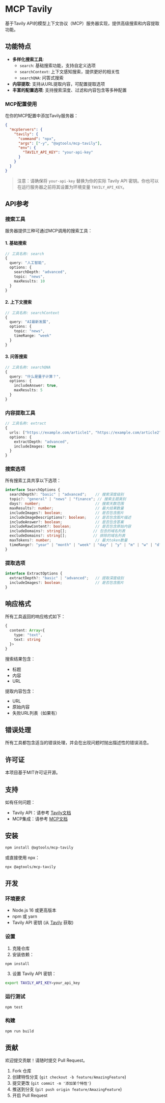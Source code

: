 # MCP Tavily

基于Tavily API的模型上下文协议（MCP）服务器实现，提供高级搜索和内容提取功能。

## 功能特点

- **多样化搜索工具**:
  - `search`: 基础搜索功能，支持自定义选项
  - `searchContext`: 上下文感知搜索，提供更好的相关性
  - `searchQNA`: 问答式搜索
- **内容提取**: 支持从URL提取内容，可配置提取选项
- **丰富的配置选项**: 支持搜索深度、过滤和内容包含等多种配置

### MCP配置使用

在你的MCP配置中添加Tavily服务器：

```json
{
  "mcpServers": {
    "tavily": {
      "command": "npx",
      "args": ["-y", "@agtools/mcp-tavily"],
      "env": {
        "TAVILY_API_KEY": "your-api-key"
      }
    }
  }
}
```

> 注意：请确保将 `your-api-key` 替换为你的实际 Tavily API 密钥。你也可以在运行服务器之前将其设置为环境变量 `TAVILY_API_KEY`。

## API参考

### 搜索工具

服务器提供三种可通过MCP调用的搜索工具：

#### 1. 基础搜索
```typescript
// 工具名称: search
{
  query: "人工智能",
  options: {
    searchDepth: "advanced",
    topic: "news",
    maxResults: 10
  }
}
```

#### 2. 上下文搜索
```typescript
// 工具名称: searchContext
{
  query: "AI最新发展",
  options: {
    topic: "news",
    timeRange: "week"
  }
}
```

#### 3. 问答搜索
```typescript
// 工具名称: searchQNA
{
  query: "什么是量子计算？",
  options: {
    includeAnswer: true,
    maxResults: 5
  }
}
```

### 内容提取工具

```typescript
// 工具名称: extract
{
  urls: ["https://example.com/article1", "https://example.com/article2"],
  options: {
    extractDepth: "advanced",
    includeImages: true
  }
}
```

### 搜索选项

所有搜索工具共享以下选项：

```typescript
interface SearchOptions {
  searchDepth?: "basic" | "advanced";    // 搜索深度级别
  topic?: "general" | "news" | "finance"; // 搜索主题类别
  days?: number;                         // 搜索天数范围
  maxResults?: number;                   // 最大结果数量
  includeImages?: boolean;               // 是否包含图片
  includeImageDescriptions?: boolean;    // 是否包含图片描述
  includeAnswer?: boolean;               // 是否包含答案
  includeRawContent?: boolean;           // 是否包含原始内容
  includeDomains?: string[];            // 包含的域名列表
  excludeDomains?: string[];            // 排除的域名列表
  maxTokens?: number;                    // 最大token数量
  timeRange?: "year" | "month" | "week" | "day" | "y" | "m" | "w" | "d"; // 时间范围
}
```

### 提取选项

```typescript
interface ExtractOptions {
  extractDepth?: "basic" | "advanced";   // 提取深度级别
  includeImages?: boolean;               // 是否包含图片
}
```

## 响应格式

所有工具返回的响应格式如下：

```typescript
{
  content: Array<{
    type: "text",
    text: string
  }>
}
```

搜索结果包含：
- 标题
- 内容
- URL

提取内容包含：
- URL
- 原始内容
- 失败URL列表（如果有）

## 错误处理

所有工具都包含适当的错误处理，并会在出现问题时抛出描述性的错误消息。

## 许可证

本项目基于MIT许可证开源。

## 支持

如有任何问题：
- Tavily API：请参考 [Tavily文档](https://docs.tavily.com/)
- MCP集成：请参考 [MCP文档](https://docs.mcpcn.org/)

## 安装

```bash
npm install @agtools/mcp-tavily
```

或直接使用 npx：

```bash
npx @agtools/mcp-tavily
```

## 开发

### 环境要求

- Node.js 16 或更高版本
- npm 或 yarn
- Tavily API 密钥 (从 [Tavily](https://tavily.com) 获取)

### 设置

1. 克隆仓库
2. 安装依赖：
```bash
npm install
```
3. 设置 Tavily API 密钥：
```bash
export TAVILY_API_KEY=your_api_key
```

### 运行测试

```bash
npm test
```

### 构建

```bash
npm run build
```

## 贡献

欢迎提交贡献！请随时提交 Pull Request。

1. Fork 仓库
2. 创建特性分支 (`git checkout -b feature/AmazingFeature`)
3. 提交更改 (`git commit -m '添加某个特性'`)
4. 推送到分支 (`git push origin feature/AmazingFeature`)
5. 开启 Pull Request
